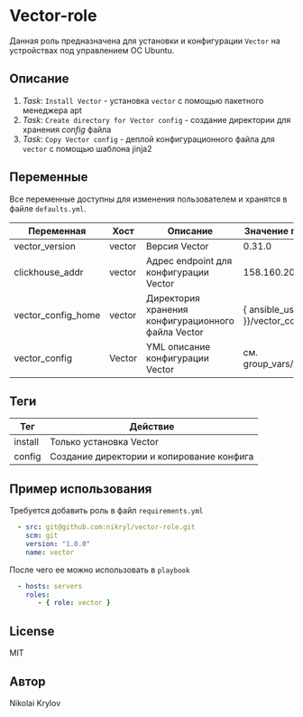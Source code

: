 Vector-role
=========

Данная роль предназначена для установки и конфигурации `Vector` на устройствах под управлением ОС Ubuntu.

Описание
------------

1. *Task*: `Install Vector` - установка `vector` с помощью пакетного менеджера apt
2. *Task*: `Create directory for Vector config` - создание директории для хранения *config* файла
3. *Task*: `Copy Vector config` - деплой конфигурационного файла для `vector` с помощью шаблона jinja2

Переменные
--------------

Все переменные доступны для изменения пользователем и хранятся в файле `defaults.yml`.

|Переменная|Хост|Описание|Значение по умолчанию|
|---|---|---|---|
|vector_version|vector|Версия Vector|0.31.0|
|clickhouse_addr|vector|Адрес endpoint для конфигурации Vector|158.160.20.15|
|vector_config_home|vector|Директория хранения конфигурационного файла Vector|{ ansible_user_dir }}/vector_config|
|vector_config|Vector|YML описание конфигурации Vector|см. group_vars/vector/vars.yml|

Теги
--------------

|Тег|Действие|
|---|--------|
|install|Только установка Vector|
|config|Создание директории и копирование конфига|


Пример использования
---------------- 
Требуется добавить роль в файл `requirements.yml`

```yml
  - src: git@github.com:nikryl/vector-role.git
    scm: git
    version: "1.0.0"
    name: vector 
```
После чего ее можно использовать в `playbook`

```yml
  - hosts: servers
    roles:
       - { role: vector }
```  

License
-------

MIT

Автор
------------------

Nikolai Krylov
